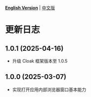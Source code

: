 [**English Version**](./CHANGELOG-EN.md) | [中文版](./CHANGELOG.md)

# 更新日志

## 1.0.1 (2025-04-16)
- 升级 Cloak 框架版本至 1.0.5

## 1.0.0 (2025-03-07)
- 实现打开应用内部浏览器窗口基本能力
